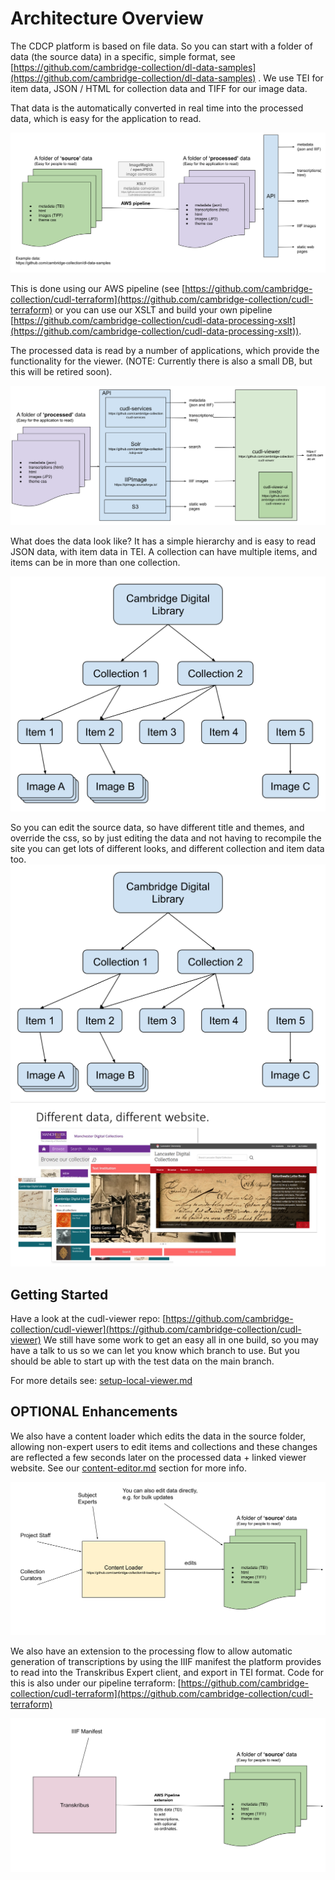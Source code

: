 # Architecture Overview

The CDCP platform is based on file data.  So you can start with a folder of data (the source data) 
in a specific, simple format, see [https://github.com/cambridge-collection/dl-data-samples](https://github.com/cambridge-collection/dl-data-samples) . We use TEI for item data, 
JSON / HTML for collection data and TIFF for our image data.

That data is the automatically converted in real time into the processed data, which is easy for the 
application to read.

![CDCP Intro data.svg](images%2FCDCP%20Intro%20data.svg)

This is done using our AWS pipeline (see [https://github.com/cambridge-collection/cudl-terraform](https://github.com/cambridge-collection/cudl-terraform)
or you can use our XSLT and build your own pipeline [https://github.com/cambridge-collection/cudl-data-processing-xslt](https://github.com/cambridge-collection/cudl-data-processing-xslt)).

The processed data is read by a number of applications, which provide the functionality 
for the viewer. (NOTE: Currently there is also a small DB, but this will be retired soon).

![CDCP Intro applications (1).svg](images%2FCDCP%20Intro%20applications%20%281%29.svg)

What does the data look like?  It has a simple hierarchy and is easy to read JSON data, with 
item data in TEI. A collection can have multiple items, and items can be in more than one collection.

![Simple CUDL Dependency Graph Example.svg](images%2FSimple%20CUDL%20Dependency%20Graph%20Example.svg)

So you can edit the source data, so have different title and themes, and override the css, 
so by just editing the data and not having to recompile the site you can get lots of different looks,
and different collection and item data too.
![Simple CUDL Dependency Graph Example.svg](images%2FSimple%20CUDL%20Dependency%20Graph%20Example.svg)
![differentdata.png](images%2Fdifferentdata.png)
## Getting Started

Have a look at the cudl-viewer repo: [https://github.com/cambridge-collection/cudl-viewer](https://github.com/cambridge-collection/cudl-viewer)
We still have some work to get an easy all in one build, so you may have a talk to us so we can let you know which branch to use. 
But you should be able to start up with the test data on the main branch.

For more details see: [setup-local-viewer.md](setup-local-viewer.md)

## OPTIONAL Enhancements

We also have a content loader which edits the data in the source folder, allowing non-expert users 
to edit items and collections and these changes are reflected a few seconds later on the processed data + 
linked viewer website. See our [content-editor.md](content-editor.md) section for more info.

![CDCP Intro - Content loader (1).svg](images%2FCDCP%20Intro%20-%20Content%20loader%20%281%29.svg)

We also have an extension to the processing flow to allow automatic generation of transcriptions by using the 
IIIF manifest the platform provides to read into the Transkribus Expert client, and export in TEI 
format.  Code for this is also under our pipeline terraform: [https://github.com/cambridge-collection/cudl-terraform](https://github.com/cambridge-collection/cudl-terraform)

![CDCP Intro - Transkribus.svg](images%2FCDCP%20Intro%20-%20Transkribus.svg)
